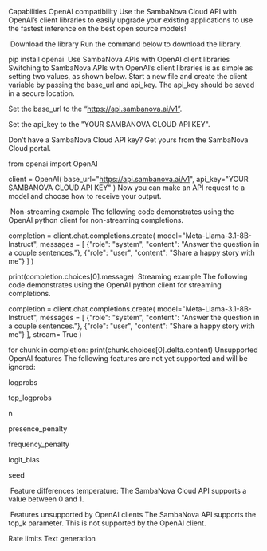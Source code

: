 Capabilities
OpenAI compatibility
Use the SambaNova Cloud API with OpenAI’s client libraries to easily upgrade your existing applications to use the fastest inference on the best open source models!

​
Download the library
Run the command below to download the library.

pip install openai
​
Use SambaNova APIs with OpenAI client libraries
Switching to SambaNova APIs with OpenAI’s client libraries is as simple as setting two values, as shown below. Start a new file and create the client variable by passing the base_url and api_key. The api_key should be saved in a secure location.

Set the base_url to the “https://api.sambanova.ai/v1”.

Set the api_key to the "YOUR SAMBANOVA CLOUD API KEY".

Don’t have a SambaNova Cloud API key? Get yours from the SambaNova Cloud portal.

from openai import OpenAI

client = OpenAI(
base_url="https://api.sambanova.ai/v1",
api_key="YOUR SAMBANOVA CLOUD API KEY"
)
Now you can make an API request to a model and choose how to receive your output.

​
Non-streaming example
The following code demonstrates using the OpenAI python client for non-streaming completions.

completion = client.chat.completions.create(
model="Meta-Llama-3.1-8B-Instruct",
messages = [
{"role": "system", "content": "Answer the question in a couple sentences."},
{"role": "user", "content": "Share a happy story with me"}
]
)

print(completion.choices[0].message)
​
Streaming example
The following code demonstrates using the OpenAI python client for streaming completions.

completion = client.chat.completions.create(
model="Meta-Llama-3.1-8B-Instruct",
messages = [
{"role": "system", "content": "Answer the question in a couple sentences."},
{"role": "user", "content": "Share a happy story with me"}
],
stream= True
)

for chunk in completion:
print(chunk.choices[0].delta.content)
​
Unsupported OpenAI features
The following features are not yet supported and will be ignored:

logprobs

top_logprobs

n

presence_penalty

frequency_penalty

logit_bias

seed

​
Feature differences
temperature: The SambaNova Cloud API supports a value between 0 and 1.

​
Features unsupported by OpenAI clients
The SambaNova API supports the top_k parameter. This is not supported by the OpenAI client.

Rate limits
Text generation
